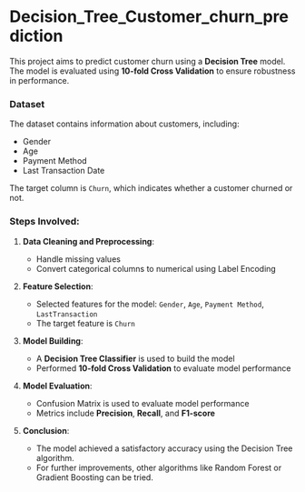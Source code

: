 # Decision_Tree_Customer_churn_prediction
This project aims to predict customer churn using a **Decision Tree** model. The model is evaluated using **10-fold Cross Validation** to ensure robustness in performance.

### Dataset
The dataset contains information about customers, including:
- Gender
- Age
- Payment Method
- Last Transaction Date

The target column is `Churn`, which indicates whether a customer churned or not.

### Steps Involved:

1. **Data Cleaning and Preprocessing**:
   - Handle missing values
   - Convert categorical columns to numerical using Label Encoding

2. **Feature Selection**:
   - Selected features for the model: `Gender`, `Age`, `Payment Method`, `LastTransaction`
   - The target feature is `Churn`

3. **Model Building**:
   - A **Decision Tree Classifier** is used to build the model
   - Performed **10-fold Cross Validation** to evaluate model performance

4. **Model Evaluation**:
   - Confusion Matrix is used to evaluate model performance
   - Metrics include **Precision**, **Recall**, and **F1-score**

5. **Conclusion**:
   - The model achieved a satisfactory accuracy using the Decision Tree algorithm.
   - For further improvements, other algorithms like Random Forest or Gradient Boosting can be tried.


